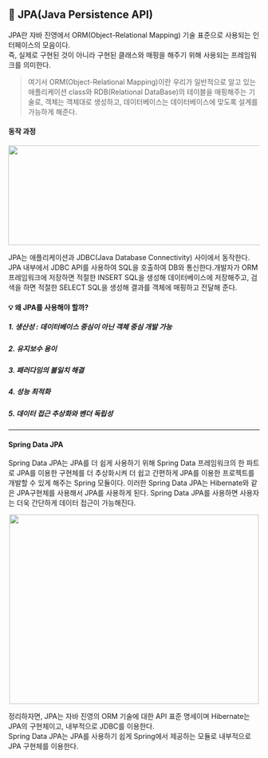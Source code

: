 ## 💭 JPA(Java Persistence API)

JPA란 자바 진영에서 ORM(Object-Relational Mapping) 기술 표준으로 사용되는 인터페이스의 모음이다.<br>
즉, 실제로 구현된 것이 아니라 구현된 클래스와 매핑을 해주기 위해 사용되는 프레임워크를 의미한다.

> 여기서 ORM(Object-Relational Mapping)이란 우리가 일반적으로 알고 있는 애플리케이션 class와 RDB(Relational DataBase)의 테이블을 매핑해주는 기술로, 객체는 객체대로 생성하고, 데이터베이스는 데이터베이스에 맞도록 설계를 가능하게 해준다.

#### 동작 과정

<p align="center"><img src="https://github.com/yejinsohn/TIL/assets/104317217/232e9840-7c65-4fd6-9a73-21906034f2aa" width="600" height="200"/></p>

JPA는 애플리케이션과 JDBC(Java Database Connectivity) 사이에서 동작한다. JPA 내부에서 JDBC API를 사용하여 SQL을 호출하여 DB와 통신한다.개발자가 ORM 프레임워크에 저장하면 적절한 INSERT SQL을 생성해 데이터베이스에 저장해주고, 검색을 하면 적절한 SELECT SQL을 생성해 결과를 객체에 매핑하고 전달해 준다.

#### 💡 왜 JPA를 사용해야 할까?
##### 1. 생산성 : 데이터베이스 중심이 아닌 객체 중심 개발 가능
##### 2. 유지보수 용이
##### 3. 패러다임의 불일치 해결
##### 4. 성능 최적화
##### 5. 데이터 접근 추상화와 벤더 독립성

------------

#### Spring Data JPA
Spring Data JPA는 JPA를 더 쉽게 사용하기 위해 Spring Data 프레임워크의 한 파트로 JPA를 이용한 구현체를 더 추상화시켜 더 쉽고 간편하게 JPA를 이용한 프로젝트를 개발할 수 있게 해주는 Spring 모듈이다. 
이러한 Spring Data JPA는 Hibernate와 같은 JPA구현체를 사용해서 JPA를 사용하게 된다. Spring Data JPA를 사용하면 사용자는 더욱 간단하게 데이터 접근이 가능해진다.

<p align="center"><img src="https://github.com/yejinsohn/TIL/assets/104317217/addec839-dd9d-4a1f-95d7-fdc68a3c52d0" width="500" height="380"/></p>

정리하자면, JPA는 자바 진영의 ORM 기술에 대한 API 표준 명세이며 Hibernate는 JPA의 구현체이고, 내부적으로 JDBC를 이용한다. <br>
Spring Data JPA는 JPA를 사용하기 쉽게 Spring에서 제공하는 모듈로 내부적으로 JPA 구현체를 이용한다.
